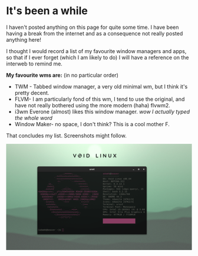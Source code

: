 # It's been a while



I haven't posted anything on this page for quite some time. I have been having a break from the internet and as a consequence not really posted anything here!



I thought I would record a list of my favourite window managers and apps, so that if I ever forget (which I am likely to do) I will have a reference on the interweb to remind me. 

**My favourite wms are:** (in no particular order)

- TWM - Tabbed window manager, a very old minimal wm, but I think it's pretty decent.
- FLVM- I am particularly fond of this wm, I tend to use the original, and have not really bothered using the more modern (haha) flvwm2.
- i3wm Everone (almost) likes this window manager. *wow I actually typed the whole word*
- Window Maker- no space, I don't think? This is a cool mother F.



That concludes my list. Screenshots might follow.

<img src="/Screenshot from 2023-09-05 12-26-24.png" alt="Alt text" title="Optional title">

